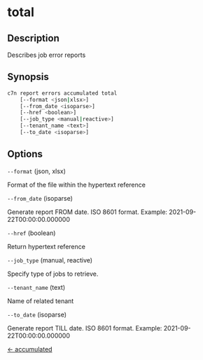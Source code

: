 # total

## Description

Describes job error reports

## Synopsis

```bash
c7n report errors accumulated total
    [--format <json|xlsx>]
    [--from_date <isoparse>]
    [--href <boolean>]
    [--job_type <manual|reactive>]
    [--tenant_name <text>]
    [--to_date <isoparse>]
```

## Options

`--format` (json, xlsx) 

Format of the file within the hypertext reference

`--from_date` (isoparse) 

Generate report FROM date. ISO 8601 format. Example: 2021-09-22T00:00:00.000000

`--href` (boolean) 

Return hypertext reference

`--job_type` (manual, reactive) 

Specify type of jobs to retrieve.

`--tenant_name` (text) 

Name of related tenant

`--to_date` (isoparse) 

Generate report TILL date. ISO 8601 format. Example: 2021-09-22T00:00:00.000000


[← accumulated](./index.md)